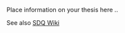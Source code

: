 Place information on your thesis here ..

See also [SDQ Wiki](https://sdqweb.ipd.kit.edu/wiki/Dokumentvorlagen)
